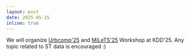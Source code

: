 ```yaml
---
layout: post
date: 2025-05-15
inline: true
---
```

We will organize [Urbcomp'25](https://urbcomp25.netlify.app/) and [MiLeTS'25](https://kdd-milets.github.io/milets2025/) Workshop at KDD'25. Any topic related to ST data is encouraged :)